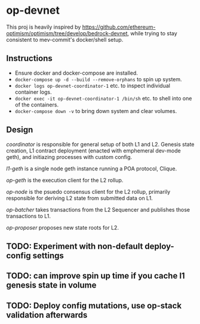 # op-devnet

This proj is heavily inspired by https://github.com/ethereum-optimism/optimism/tree/develop/bedrock-devnet, while trying to stay consistent to mev-commit's docker/shell setup.

## Instructions
* Ensure docker and docker-compose are installed. 
* `docker-compose up -d --build --remove-orphans` to spin up system. 
* `docker logs op-devnet-coordinator-1` etc. to inspect individual container logs.
* `docker exec -it op-devnet-coordinator-1 /bin/sh` etc. to shell into one of the containers. 
* `docker-compose down -v` to bring down system and clear volumes.

## Design

*coordinator* is responsible for general setup of both L1 and L2. Genesis state creation, L1 contract deployment (enacted with emphemeral dev-mode geth), and initiazing processes with custom config.

*l1-geth* is a single node geth instance running a POA protocol, Clique. 

*op-geth* is the execution client for the L2 rollup. 

*op-node* is the psuedo consensus client for the L2 rollup, primarily responsible for deriving L2 state from submitted data on L1. 

*op-batcher* takes transactions from the L2 Sequencer and publishes those transactions to L1.

*op-proposer* proposes new state roots for L2.

## TODO: Experiment with non-default deploy-config settings

## TODO: can improve spin up time if you cache l1 genesis state in volume

## TODO: Deploy config mutations, use op-stack validation afterwards 